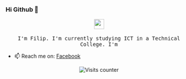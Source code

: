 ### Hi Github 👋

<p align="center">
  <img src="https://user-images.githubusercontent.com/5679180/79618120-0daffb80-80be-11ea-819e-d2b0fa904d07.gif" width="27px">
  <br><br>
  <samp>
I'm Filip. I'm currently studying ICT in a Technical College. I'm 
  </samp>
</p>

- 📫 Reach me on: [Facebook](https://www.facebook.com/fkszczot/)

<p align="center">
<img src="https://visitor-badge.laobi.icu/badge?page_id=szczot3k.visitor-badge" alt="Visits counter"/>
</p>


<!--
**szczot3k/szczot3k** is a ✨ _special_ ✨ repository because its `README.md` (this file) appears on your GitHub profile.

Here are some ideas to get you started:

- 🔭 I’m currently working on ...
- 🌱 I’m currently learning ...
- 👯 I’m looking to collaborate on ...
- 🤔 I’m looking for help with ...
- 💬 Ask me about ...
- 📫 How to reach me: ...
- 😄 Pronouns: ...
- ⚡ Fun fact: ...
 -->
